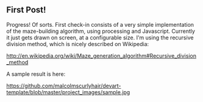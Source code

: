 ## First Post!

Progress!  Of sorts.  First check-in consists of a very simple implementation of the maze-building algorithm, using processing and Javascript.  Currently it just gets drawn on screen, at a configurable size.  I'm using the recursive division method, which is nicely described on Wikipedia:

http://en.wikipedia.org/wiki/Maze_generation_algorithm#Recursive_division_method


A sample result is here:

https://github.com/malcolmscurlyhair/devart-template/blob/master/project_images/sample.jpg


